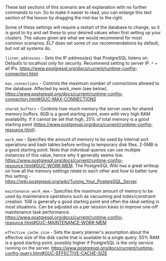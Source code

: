 
These last sections of this scenario are all explanation with no further commands to run. So to make it easier to read, you can enlarge this text section of the lesson by dragging the mid-bar to the right.

Some of these settings will require a restart of the database to change, so it is good to try and set these to your desired values when first setting up your clusters. The values given are what we would recommend for most common scenarios. EL7 does set some of our recommendations by default, but not all systems do.

`listen_addresses` - Sets the IP address(es) that PostgreSQL listens on. Defaults to localhost only for security. Recommend setting to server IP. `*` = all IPs. https://www.postgresql.org/docs/current/runtime-config-connection.html

`max_connections` - Controls the maximum number of connections allowed to the database. Affected by work_mem (see below). https://www.postgresql.org/docs/current/runtime-config-connection.html#GUC-MAX-CONNECTIONS

`shared_buffers` - Controls how much memory the server uses for shared memory buffers. 8GB is a good starting point, even with very high RAM availability. If it cannot be set that high, 25% of total memory is a good starting point (https://www.postgresql.org/docs/current/runtime-config-resource.html). 

`work_mem` - Specifies the amount of memory to be used by internal sort operations and hash tables before writing to temporary disk files. 2-5MB is a good starting point. Note that individual queries can use multiple instances of this value, hence why it generally seems low. https://www.postgresql.org/docs/current/runtime-config-resource.html#GUC-WORK-MEM. The PostgreSQL Wiki has a great writeup on how all the memory settings relate to each other and how to better tune this setting - https://wiki.postgresql.org/wiki/Tuning_Your_PostgreSQL_Server

`maintenance_work_mem` - Specifies the maximum amount of memory to be used by maintenance operations such as vacuuming and index/constraint creation. 1GB is generally a good starting point and often the ideal setting in most situations. Can be adjusted on a per session basis to improve one-off maintenance task performance. https://www.postgresql.org/docs/current/runtime-config-resource.html#GUC-MAINTENANCE-WORK-MEM

`effective_cache_size` - Sets the query planner's assumption about the effective size of the disk cache that is available to a single query. 50% RAM is a good starting point, possibly higher if PostgreSQL is the only service running on the server. https://www.postgresql.org/docs/current/runtime-config-query.html#GUC-EFFECTIVE-CACHE-SIZE



